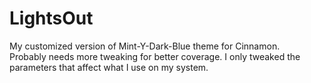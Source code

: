 # LightsOut
My customized version of Mint-Y-Dark-Blue theme for Cinnamon.<br>
Probably needs more tweaking for better coverage. I only tweaked the parameters that affect what I use on my system.<br>
